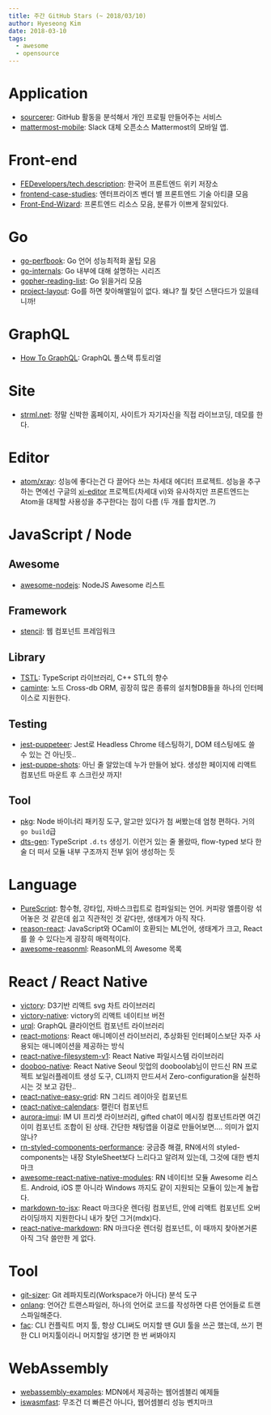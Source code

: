 ```yaml
---
title: 주간 GitHub Stars (~ 2018/03/10)
author: Hyeseong Kim
date: 2018-03-10
tags:
  - awesome
  - opensource
---
```


# Application

* [sourcerer](https://github.com/sourcerer-io/sourcerer-app): GitHub 활동을 분석해서 개인 프로필 만들어주는 서비스
* [mattermost-mobile](https://github.com/mattermost/mattermost-mobile): Slack 대체 오픈소스 Mattermost의 모바일 앱.

# Front-end

* [FEDevelopers/tech.description](https://github.com/FEDevelopers/tech.description): 한국어 프론트엔드 위키 저장소
* [frontend-case-studies](https://github.com/andrew--r/frontend-case-studies): 엔터프라이즈 벤더 별 프론트엔드 기술 아티클 모음
* [Front-End-Wizard](https://github.com/kieranmv95/Front-End-Wizard): 프론트엔드 리소스 모음, 분류가 이쁘게 잘되있다.

# Go

* [go-perfbook](https://github.com/dgryski/go-perfbook): Go 언어 성능최적화 꿀팁 모음
* [go-internals](https://github.com/teh-cmc/go-internals): Go 내부에 대해 설명하는 시리즈
* [gopher-reading-list](https://github.com/enocom/gopher-reading-list): Go 읽을거리 모음
* [project-layout](https://github.com/golang-standards/project-layout): Go를 하면 찾아해맬일이 없다. 왜냐? 뭘 찾던 스탠다드가 있을테니까!

# GraphQL

* [How To GraphQL](https://github.com/howtographql/howtographql): GraphQL 풀스택 튜토리얼

# Site

* [strml.net](https://github.com/STRML/strml.net): 정말 신박한 홈페이지, 사이트가 자기자신을 직접 라이브코딩, 데모를 한다.

# Editor

* [atom/xray](https://github.com/atom/xray): 성능에 좋다는건 다 끌어다 쓰는 차세대 에디터 프로젝트. 성능을 추구하는 면에선 구글의 [xi-editor](https://github.com/google/xi-editor) 프로젝트\(차세대 vi\)와 유사하지만 프론트엔드는 Atom을 대체할 사용성을 추구한다는 점이 다름 \(두 개를 합치면..?\)

# JavaScript / Node

## Awesome
* [awesome-nodejs](https://github.com/sindresorhus/awesome-nodejs): NodeJS Awesome 리스트

## Framework

* [stencil](https://github.com/ionic-team/stencil): 웹 컴포넌트 프레임워크

## Library

* [TSTL](https://github.com/samchon/tstl): TypeScript 라이브러리, C++ STL의 향수
* [caminte](https://github.com/biggora/caminte): 노드 Cross-db ORM, 굉장히 많은 종류의 설치형DB들을 하나의 인터페이스로 지원한다.

## Testing

* [jest-puppeteer](https://github.com/smooth-code/jest-puppeteer): Jest로 Headless Chrome 테스팅하기, DOM 테스팅에도 쓸 수 있는 건 아닌듯..
* [jest-puppe-shots](https://github.com/macku/jest-puppe-shots): 아닌 줄 알았는데 누가 만들어 놨다. 생성한 페이지에 리액트 컴포넌트 마운트 후 스크린샷 까지!

## Tool

* [pkg](https://github.com/zeit/pkg): Node 바이너리 패키징 도구, 알고만 있다가 첨 써봤는데 엄청 편하다. 거의 `go build`급
* [dts-gen](https://github.com/Microsoft/dts-gen): TypeScript `.d.ts` 생성기. 이런거 있는 줄 몰랐따, flow-typed 보다 한 술 더 떠서 모듈 내부 구조까지 전부 읽어 생성하는 듯



# Language

- [PureScript](https://github.com/purescript/purescript): 함수형, 강타입, 자바스크립트로 컴파일되는 언어. 커피랑 엘름이랑 섞어놓은 것 같은데 쉽고 직관적인 것 같다만, 생태계가 아직 작다.
- [reason-react](https://github.com/reasonml/reason-react): JavaScript와 OCaml이 호환되는 ML언어, 생태계가 크고, React를 쓸 수 있다는게 굉장히 매력적이다.
- [awesome-reasonml](https://github.com/vramana/awesome-reasonml): ReasonML의 Awesome 목록

# React / React Native

* [victory](https://github.com/FormidableLabs/victory): D3기반 리액트 svg 차트 라이브러리
* [victory-native](https://github.com/FormidableLabs/victory-native): victory의 리액트 네이티브 버전
* [urql](https://github.com/FormidableLabs/urql): GraphQL 클라이언트 컴포넌트 라이브러리
* [react-motions](https://github.com/raphamorim/react-motions): React 애니메이션 라이브러리, 추상화된 인터페이스보단 자주 사용되는 애니메이션을 제공하는 방식
* [react-native-filesystem-v1](https://github.com/hnq90/react-native-filesystem-v1): React Native 파일시스템 라이브러리
* [dooboo-native](https://github.com/dooboolab/dooboo-native): React Native Seoul 밋업의 dooboolab님이 만드신 RN 프로젝트 보일러플레이트 생성 도구, CLI까지 만드셔서 Zero-configuration을 실천하시는 것 보고 감탄..
* [react-native-easy-grid](https://github.com/GeekyAnts/react-native-easy-grid): RN 그리드 레이아웃 컴포넌트
* [react-native-calendars](https://github.com/wix/react-native-calendars): 캘린더 컴포넌트
* [aurora-imui](https://github.com/jpush/aurora-imui): IM UI 프리셋 라이브러리, gifted chat이 메시징 컴포넌트라면 여긴 이미 컴포넌트 조합이 된 상태. 간단한 채팅앱을 이걸로 만들어보면.... 의미가 없지않나?
* [rn-styled-components-performance](https://github.com/jm90m/rn-styled-components-performance): 궁금증 해결, RN에서의 styled-components는 내장 StyleSheet보다 느리다고 알려져 있는데, 그것에 대한 벤치마크
* [awesome-react-native-native-modules](https://github.com/prscX/awesome-react-native-native-modules): RN 네이티브 모듈 Awesome 리스트. Android, iOS 뿐 아니라 Windows 까지도 같이 지원되는 모듈이 있는게 놀랍다.
* [markdown-to-jsx](https://github.com/probablyup/markdown-to-jsx): React 마크다운 렌더링 컴포넌트, 안에 리액트 컴포넌트 오버라이딩까지 지원한다니 내가 찾던 그거(mdx)다.
* [react-native-markdown](https://github.com/lwansbrough/react-native-markdown): RN 마크다운 렌더링 컴포넌트, 이 때까지 찾아본거론 아직 그닥 쓸만한 게 없다.

# Tool

* [git-sizer](https://github.com/github/git-sizer): Git 레파지토리\(Workspace가 아니다\) 분석 도구
* [onlang](https://github.com/koczkatamas/onelang): 언어간 트랜스파일러, 하나의 언어로 코드를 작성하면 다른 언어들로 트랜스파일해준다.
* [fac](https://github.com/mkchoi212/fac): CLI 컨플릭트 머지 툴, 항상 CLI써도 머지할 땐 GUI 툴을 쓰곤 했는데, 쓰기 편한 CLI 머지툴이라니 머지할일 생기면 한 번 써봐야지

# WebAssembly

* [webassembly-examples](https://github.com/mdn/webassembly-examples): MDN에서 제공하는 웹어셈블리 예제들
* [iswasmfast](https://github.com/zandaqo/iswasmfast): 무조건 더 빠른건 아니다, 웹어셈블리 성능 벤치마크



